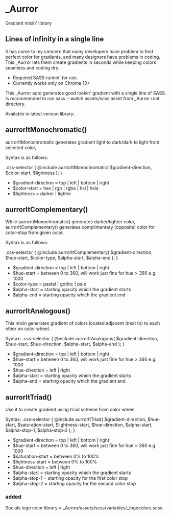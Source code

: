 # _Aurror
Gradient mixin' library

## Lines of infinity in a single line
It has come to my concern that many developers have problem to find perfect color for gradients, and many designers have problems in coding. This _Aurror lets them create gradients in seconds while keeping colors seamless and coding dry.

* Required SASS runnin' for use.
* Currently works only on Chrome 10+


This _Aurror auto generates good lookin' gradient with a single line of SASS.
Is recommended to run sass --watch assets/scss:asset from _Aurror root directory.

Available in latest version library:

## aurrorItMonochromatic()
aurrorItMonochromatic generates gradient light to dark/dark to light from selected color, 


Syntax is as follows:

.css-selector {
	@include aurrorItMonochromatic( $gradient-direction, $color-start, $lightness );
}


* $gradient-direction = top | left | bottom | right
* $color-start = hex | rgb | rgba | hsl | hsla
* $lightness = darker | lighter 


## aurrorItComplementary()
While aurrorItMonochromatic() generates darker/lighter color,
aurrorItComplementary() generates complimentary (opposite) color for color-stop from given color.

Syntax is as follows:

.css-selector {
	@include aurrorItComplementary( $gradient-direction, $hue-start, $color-type, $alpha-start, $alpha-end );
}


* $gradient-direction = top | left | bottom | right
* $hue-start =  between 0 to 360, will work just fine for hue > 360 e.g. 1000
* $color-type = pastel | gothic | pale
* $alpha-start = starting opacity which the gradient starts
* $alpha-end = starting opacity which the gradient end

## aurrorItAnalogous()
This mixin generates gradient of colors located adjacent (next to) to each other on color wheel.

Syntax:
.css-selector {
	@include aurrorItAnalogous( $gradient-direction, $hue-start, $hue-direction, $alpha-start, $alpha-end );
}

* $gradient-direction = top | left | bottom | right
* $hue-start =  between 0 to 360, will work just fine for hue > 360 e.g. 1000
* $hue-direction = left | right
* $alpha-start = starting opacity which the gradient starts
* $alpha-end = starting opacity which the gradient end

## aurrorItTriad()
Use it to create gradient using triad scheme from color wheel.

Syntax:
.css-selector {
	@include aurrorItTriad( $gradient-direction, $hue-start, $saturation-start, $lightness-start, $hue-direction, $alpha-start, $alpha-stop-1, $alpha-stop-2 );
}

* $gradient-direction = top | left | bottom | right
* $hue-start =  between 0 to 360, will work just fine for hue > 360 e.g. 1000
* $saturation-start = between 0% to 100%
* $lightness-start = between 0% to 100%
* $hue-direction = left | right
* $alpha-start = starting opacity which the gradient starts
* $alpha-stop-1 = starting opacity for the first color stop
* $alpha-stop-2 = starting opacity for the second color stop

### added
Socials logo color library = _Aurror/assets/scss/variables/_logocolors.scss
